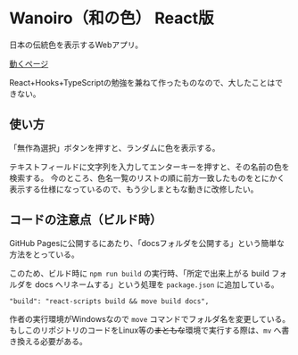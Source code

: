 # Wanoiro（和の色） React版

日本の伝統色を表示するWebアプリ。

[動くページ](https://tris5572.github.io/wanoiro-react)

React+Hooks+TypeScriptの勉強を兼ねて作ったものなので、大したことはできない。

## 使い方

「無作為選択」ボタンを押すと、ランダムに色を表示する。

テキストフィールドに文字列を入力してエンターキーを押すと、その名前の色を検索する。
今のところ、色名一覧のリストの順に前方一致したものをとにかく表示する仕様になっているので、もう少しまともな動きに改修したい。

## コードの注意点（ビルド時）

GitHub Pagesに公開するにあたり、「docsフォルダを公開する」という簡単な方法をとっている。

このため、ビルド時に `npm run build` の実行時、「所定で出来上がる build フォルダを docs へリネームする」という処理を `package.json` に追加している。

```
"build": "react-scripts build && move build docs",
```

作者の実行環境がWindowsなので `move` コマンドでフォルダ名を変更している。もしこのリポジトリのコードをLinux等の~~まともな~~環境で実行する際は、`mv` へ書き換える必要がある。
